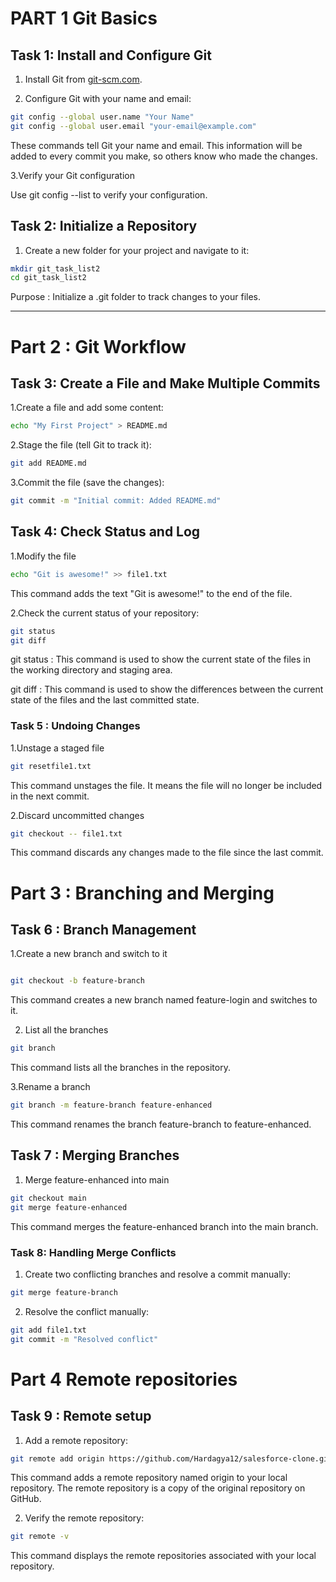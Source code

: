 # PART 1 Git Basics

## Task 1: Install and Configure Git

1. Install Git from  [git-scm.com](https://git-scm.com/downloads).


2. Configure Git with your name and email:

```bash
git config --global user.name "Your Name"
git config --global user.email "your-email@example.com"

```
These commands tell Git your name and email. This information will be added to every commit you make, so others know who made the changes.

3.Verify your Git configuration

Use git config --list to verify your configuration.

## Task 2: Initialize a Repository

1. Create a new folder for your project and navigate to it:

```bash
mkdir git_task_list2
cd git_task_list2
```
Purpose : Initialize a .git folder to track changes to your files.

_____

# Part 2 : Git Workflow

## Task 3: Create a File and Make Multiple Commits

1.Create a file and add some content:

```bash
echo "My First Project" > README.md
```

2.Stage the file (tell Git to track it):

```bash
git add README.md
```

3.Commit the file (save the changes):

```bash
git commit -m "Initial commit: Added README.md"
```

## Task 4: Check Status and Log

1.Modify the file
```bash
echo "Git is awesome!" >> file1.txt
```
This command adds the text "Git is awesome!" to the end of the file.

2.Check the current status of your repository:

```bash
git status
git diff
```
git status : This command is used to show the current state of the files in the working directory and staging area.

git diff : This command is used to show the differences between the current state of the files and the last committed state.

### Task 5 : Undoing Changes

1.Unstage a staged file

```bash
git resetfile1.txt
```
This command unstages the file. It means the file will no longer be included in the next commit.

2.Discard uncommitted changes

```bash
git checkout -- file1.txt
```
This command discards any changes made to the file since the last commit.

# Part 3 : Branching and Merging

## Task 6 : Branch Management

1.Create a new branch and switch to it

```bash

git checkout -b feature-branch
```
This command creates a new branch named feature-login and switches to it.

2. List all the branches

```bash
git branch
```
This command lists all the branches in the repository.

3.Rename a branch

```bash
git branch -m feature-branch feature-enhanced
```
This command renames the branch feature-branch to feature-enhanced.

## Task 7 : Merging Branches

1. Merge feature-enhanced into main

```bash
git checkout main
git merge feature-enhanced
```

This command merges the feature-enhanced branch into the main branch.

### Task 8: Handling Merge Conflicts

1. Create two conflicting branches and resolve a commit manually:

```bash
git merge feature-branch
```

2. Resolve the conflict manually:
```bash
git add file1.txt
git commit -m "Resolved conflict"
```

# Part 4 Remote repositories

## Task 9 : Remote setup
1. Add a remote repository:

```bash
git remote add origin https://github.com/Hardagya12/salesforce-clone.git
```

This command adds a remote repository named origin to your local repository. The remote repository is a copy of the original repository on GitHub.

2. Verify the remote repository:

```bash
git remote -v
```

This command displays the remote repositories associated with your local repository.